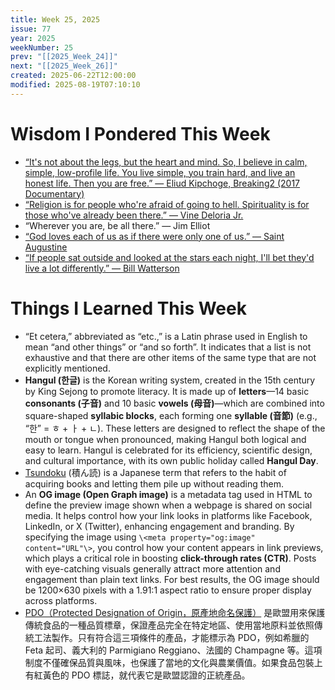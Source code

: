 ```yaml
---
title: Week 25, 2025
issue: 77
year: 2025
weekNumber: 25
prev: "[[2025_Week_24]]"
next: "[[2025_Week_26]]"
created: 2025-06-22T12:00:00
modified: 2025-08-19T07:10:10
---
```


# Wisdom I Pondered This Week

* [“It's not about the legs, but the heart and mind. So, I believe in calm, simple, low-profile life. You live simple, you train hard, and live an honest life. Then you are free.” — Eliud Kipchoge, Breaking2 (2017 Documentary)](https://www.imdb.com/title/tt7293698/)
* [“Religion is for people who're afraid of going to hell. Spirituality is for those who've already been there.” — Vine Deloria Jr.](https://www.goodreads.com/quotes/160879-religion-is-for-people-who-re-afraid-of-going-to-hell)
* “Wherever you are, be all there.” — Jim Elliot
* [“God loves each of us as if there were only one of us.” — Saint Augustine](https://www.brainyquote.com/quotes/saint_augustine_105351)
* [“If people sat outside and looked at the stars each night, I'll bet they'd live a lot differently.” — Bill Watterson](https://www.brainyquote.com/quotes/bill_watterson_386589)

# Things I Learned This Week

* “Et cetera,” abbreviated as “etc.,” is a Latin phrase used in English to mean “and other things” or “and so forth”. It indicates that a list is not exhaustive and that there are other items of the same type that are not explicitly mentioned.
* **Hangul (한글)** is the Korean writing system, created in the 15th century by King Sejong to promote literacy. It is made up of **letters**—14 basic **consonants (子音)** and 10 basic **vowels (母音)**—which are combined into square-shaped **syllabic blocks**, each forming one **syllable (音節)** (e.g., “한” = ㅎ + ㅏ + ㄴ). These letters are designed to reflect the shape of the mouth or tongue when pronounced, making Hangul both logical and easy to learn. Hangul is celebrated for its efficiency, scientific design, and cultural importance, with its own public holiday called **Hangul Day**.
* [Tsundoku](https://sketchplanations.com/tsundoku) (積ん読) is a Japanese term that refers to the habit of acquiring books and letting them pile up without reading them.
* An **OG image (Open Graph image)** is a metadata tag used in HTML to define the preview image shown when a webpage is shared on social media. It helps control how your link looks in platforms like Facebook, LinkedIn, or X (Twitter), enhancing engagement and branding. By specifying the image using `\<meta property="og:image" content="URL"\>`, you control how your content appears in link previews, which plays a critical role in boosting **click-through rates (CTR)**. Posts with eye-catching visuals generally attract more attention and engagement than plain text links. For best results, the OG image should be 1200×630 pixels with a 1.91:1 aspect ratio to ensure proper display across platforms.
* [PDO（Protected Designation of Origin，原產地命名保護）](https://en.wikipedia.org/wiki/Protected_designation_of_origin) 是歐盟用來保護傳統食品的一種品質標章，保證產品完全在特定地區、使用當地原料並依照傳統工法製作。只有符合這三項條件的產品，才能標示為 PDO，例如希臘的 Feta 起司、義大利的 Parmigiano Reggiano、法國的 Champagne 等。這項制度不僅確保品質與風味，也保護了當地的文化與農業價值。如果食品包裝上有紅黃色的 PDO 標誌，就代表它是歐盟認證的正統產品。
